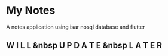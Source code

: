 # My Notes

A notes application using isar nosql database and flutter

## W I L L &nbsp U P D A T E &nbsp L A T E R

